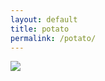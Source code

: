 ```yaml
---
layout: default
title: potato
permalink: /potato/
---
```

<img src = "https://freepngimg.com/thumb/potato/9-potato-png-images-pictures-download.png">